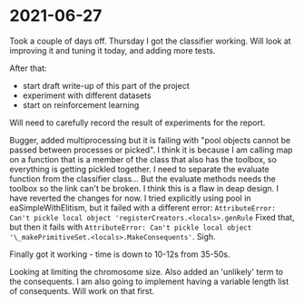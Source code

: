 # 2021-06-27
Took a couple of days off.
Thursday I got the classifier working.   Will look at improving it and tuning it today, and adding more tests.

After that:
- start draft write-up of this part of the project
- experiment with different datasets
- start on reinforcement learning

Will need to carefully record the result of experiments for the report.

Bugger, added multiprocessing but it is failing with "pool objects cannot be passed between processes or picked".
I think it is because I am calling map on a function that is a member of the class that also has the toolbox, so everything is getting pickled together.  I need to separate the evaluate function from the classifier class...
But the evaluate methods needs the toolbox so the link can't be broken.  I think this is a flaw in deap design.
I have reverted the changes for now.
I tried explicitly using pool in eaSimpleWithElitism, but it failed with a different error:  `AttributeError: Can't pickle local object 'registerCreators.<locals>.genRule`
Fixed that, but then it fails with `AttributeError: Can't pickle local object '\_makePrimitiveSet.<locals>.MakeConsequents'`.  Sigh.

Finally got it working - time is down to 10-12s from 35-50s.

Looking at limiting the chromosome size.  Also added an 'unlikely' term to the consequents.  I am also going to implement having a variable length list of consequents.   Will work on that first.